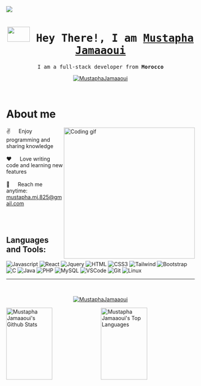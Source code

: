 <!-- Intro  -->
<img src="https://github.com/Anmol-Baranwal/Cool-GIFs-For-GitHub/assets/74038190/c288471c-be67-4fbb-af44-1c63ee9ed280" />
<h1 align="center">
        <samp><img src="https://user-images.githubusercontent.com/74038190/212284087-bbe7e430-757e-4901-90bf-4cd2ce3e1852.gif" width="60" height="40">
                Hey There!, I am
                <b><a target="_blank" href="#">Mustapha Jamaaoui</a></b>
        </samp>
</h1>

<p align="center"> 
  <samp>
 I am a full-stack developer from <b>Morocco</b> 
    <br>
  </samp>
</p>

<p align="center">
 <a href="[https://www.linkedin.com/in/mustapha-jamaaoui/](https://www.linkedin.com/in/mustapha-jamaaoui-18824b267?utm_source=share&utm_campaign=share_via&utm_content=profile&utm_medium=android_app)" target="_blank">
  <img src="https://img.shields.io/badge/LinkedIn-0077B5?style=for-the-badge&logo=linkedin&logoColor=white" alt="MustaphaJamaaoui"/>
 </a>
</p>
<br />

<!-- About Section -->
 # About me
<p>
 <img align="right" width="350" src="/assets/programmer.gif" alt="Coding gif" />

 ✌️ &emsp; Enjoy programming and sharing knowledge <br/><br/>
 ❤️ &emsp; Love writing code and learning new features<br/><br/>
 📧 &emsp; Reach me anytime: mustapha.mj.825@gmail.com<br/><br/>

</p>
<br/>

## Languages and Tools:

![Javascript](https://img.shields.io/badge/Javascript-F0DB4F?style=for-the-badge&labelColor=black&logo=javascript&logoColor=F0DB4F)
![React](https://img.shields.io/badge/-React-61DBFB?style=for-the-badge&labelColor=black&logo=react&logoColor=61DBFB)
![Jquery](https://img.shields.io/badge/jQuery-0769AD?style=for-the-badge&logo=jquery&logoColor=white)
![HTML](https://img.shields.io/badge/HTML5-E34F26?style=for-the-badge&logo=html5&logoColor=white)
![CSS3](https://img.shields.io/badge/CSS3-1572B6?style=for-the-badge&logo=css3&logoColor=white)
![Tailwind](https://img.shields.io/badge/Tailwind_CSS-092749?style=for-the-badge&logo=tailwindcss&logoColor=06B6D4&labelColor=000000)
![Bootstrap](https://img.shields.io/badge/Bootstrap-563D7C?style=for-the-badge&logo=bootstrap&logoColor=white)
![C](https://img.shields.io/badge/C-00599C?style=for-the-badge&logo=c&logoColor=white)
![Java](https://img.shields.io/badge/Java-ED8B00?style=for-the-badge&logo=openjdk&logoColor=white)
![PHP](https://img.shields.io/badge/PHP-777BB4?style=for-the-badge&logo=php&logoColor=white)
![MySQL](https://img.shields.io/badge/MySQL-00000F?style=for-the-badge&logo=mysql&logoColor=white)
![VSCode](https://img.shields.io/badge/Visual_Studio-0078d7?style=for-the-badge&logo=visual%20studio&logoColor=white)
![Git](https://img.shields.io/badge/Git-F05032?style=for-the-badge&logo=git&logoColor=white)
![Linux](https://img.shields.io/badge/Linux-FCC624?style=for-the-badge&logo=linux&logoColor=black)
<hr/>
<br/>

<p align="center">
  <a href="https://github.com/mustapha-jamaaoui">
        <img align="center" src="https://github-readme-streak-stats.herokuapp.com/?user=mustapha-jamaaoui&theme=tokyonight&hide_border=true" alt="MustaphaJamaaoui" />
  </a>
</p>
<a> 
    <a href="https://github.com/mustapha-jamaaoui"><img alt="Mustapha Jamaaoui's Github Stats" src="https://denvercoder1-github-readme-stats.vercel.app/api?username=mustapha-jamaaoui&show_icons=true&count_private=true&theme=react&border_color=339CFF&bg_color=24292e&title_color=339CFF&icon_color=339CFF" height="192px" width="49.5%"/></a>
  <a href="https://github.com/mustapha-jamaaoui"><img alt="Mustapha Jamaaoui's Top Languages" src="https://denvercoder1-github-readme-stats.vercel.app/api/top-langs/?username=mustapha-jamaaoui&langs_count=8&layout=compact&theme=react&border_color=339CFF&bg_color=24292e&title_color=FFFFFF&icon_color=339CFF" height="192px" width="49.5%"/></a>
  <br/>
</a>
